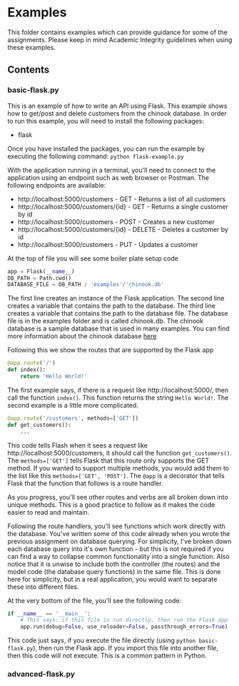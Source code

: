 # Examples

This folder contains examples which can provide guidance for some of the assignments.  Please keep in mind Academic Integrity guidelines when using these examples.

## Contents

### basic-flask.py
This is an example of how to write an API using Flask. This example shows how to get/post and delete customers from the chinook database.  In order to run this example, 
you will need to install the following packages:
* flask

Once you have installed the packages, you can run the example by executing the following command:
```python flask-example.py```

With the application running in a terminal, you'll need to connect to the application using an endpoint such as web browser or Postman.  The following endpoints are available:
* http://localhost:5000/customers - GET - Returns a list of all customers
* http://localhost:5000/customers/{id} - GET - Returns a single customer by id
* http://localhost:5000/customers - POST - Creates a new customer
* http://localhost:5000/customers/{id} - DELETE - Deletes a customer by id
* http://localhost:5000/customers - PUT - Updates a customer

At the top of file you will see some boiler plate setup code
```python
app = Flask(__name__)
DB_PATH = Path.cwd() 
DATABASE_FILE = DB_PATH / 'examples'/'chinook.db'
```
The first line creates an instance of the Flask application.  The second line creates a variable that contains the path to the database.  The third line creates a variable that contains the path to the database file.  The database file is in the examples folder and is called chinook.db.  The chinook database is a sample database that is used in many examples.  You can find more information about the chinook database [here](https://www.sqlitetutorial.net/sqlite-sample-database/)

Following this we show the routes that are supported by the Flask app
```python
@app.route('/')
def index():
    return 'Hello World!'
```

The first example says, if there is a request like http://localhost:5000/, then call the function `index()`.  This function returns the string `Hello World!`.  The second example is a little more complicated.

```python
@app.route('/customers', methods=['GET'])
def get_customers():
    ...
```
This code tells Flash when it sees a request like http://localhost:5000/customers, it should call the function `get_customers()`.  The `methods=['GET']` tells Flask that this route only supports the GET method.  If you wanted to support multiple methods, you would add them to the list like this `methods=['GET', 'POST']`.  The `@app` is a decorator that tells Flask that the function that follows is a route handler.

As you progress, you'll see other routes and verbs are all broken down into unique methods.  This is a good practice to follow as it makes the code easier to read and maintain.  

Following the route handlers, you'll see functions which work directly with the database.  You've written some of this code already when you wrote the previous assignment on database querying.  For simplicity, I've broken down each database query into it's own function - but this is not required if you can find a way to collapse common functionality into a single function.  Also notice that it is unwise to include both the controller (the routes) and the model code (the database query functions) in the same file.  This is done here for simplicity, but in a real application, you would want to separate these into different files.

At the very bottom of the file, you'll see the following code:
```python
if __name__ == '__main__':
    # This says: if this file is run directly, then run the Flask app
    app.run(debug=False, use_reloader=False, passthrough_errors=True)
```
This code just says, if you execute the file directly (using `python basic-flask.py`), then run the Flask app.  If you import this file into another file, then this code will not execute.  This is a common pattern in Python.

### advanced-flask.py

  